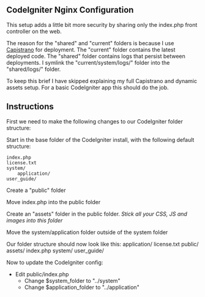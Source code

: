 CodeIgniter Nginx Configuration
--------------------------------
This setup adds a little bit more security by sharing only the index.php front controller on the web.

The reason for the "shared" and "current" folders is because I use [Capistrano](www.capify.org) for deployment.
The "current" folder contains the latest deployed code.
The "shared" folder contains logs that persist between deployments.
I symlink the "current/system/logs/" folder into the "shared/logs/" folder.

To keep this brief I have skipped explaining my full Capistrano and dynamic assets setup.
For a basic CodeIgniter app this should do the job.

Instructions
-------------
First we need to make the following changes to our CodeIgniter folder structure:

Start in the base folder of the CodeIgniter install, with the following default structure:

	index.php
	license.txt
	system/
		application/
	user_guide/

Create a "public" folder

Move index.php into the public folder

Create an "assets" folder in the public folder. _Stick all your CSS, JS and images into this folder_

Move the system/application folder outside of the system folder

Our folder structure should now look like this:
	application/
	license.txt
	public/
		assets/
		index.php
	system/
	user_guide/

Now to update the CodeIgniter config:
* Edit public/index.php
    * Change $system\_folder to "../system"
    * Change $application\_folder to "../application"